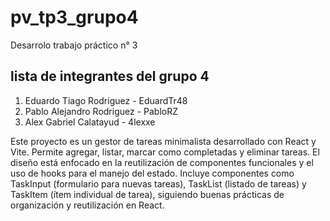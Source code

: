 # pv_tp3_grupo4

Desarrolo trabajo práctico n° 3

## lista de integrantes del grupo 4

1. Eduardo Tiago Rodriguez - EduardTr48
2. Pablo Alejandro Rodriguez - PabloRZ  
3. Alex Gabriel Calatayud - 4lexxe


Este proyecto es un gestor de tareas minimalista desarrollado con React y Vite. Permite agregar, listar, marcar como completadas y eliminar tareas. El diseño está enfocado en la reutilización de componentes funcionales y el uso de hooks para el manejo del estado. Incluye componentes como TaskInput (formulario para nuevas tareas), TaskList (listado de tareas) y TaskItem (ítem individual de tarea), siguiendo buenas prácticas de organización y reutilización en React.
